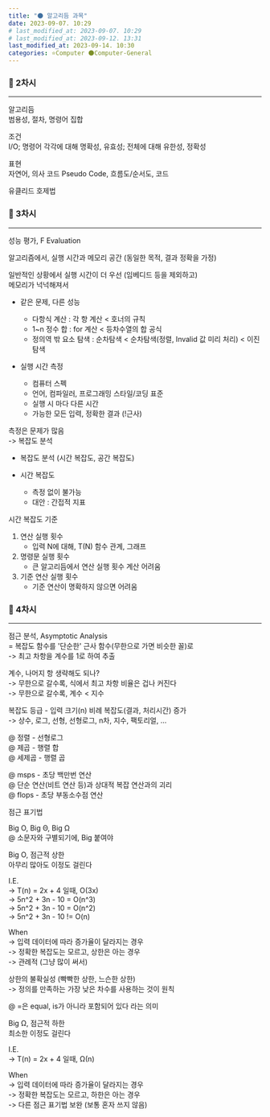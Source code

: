 ```yaml
---
title: "🌑 알고리듬 과목"
date: 2023-09-07. 10:29
# last_modified_at: 2023-09-07. 10:29
# last_modified_at: 2023-09-12. 13:31
last_modified_at: 2023-09-14. 10:30
categories: ⭐Computer 🌑Computer-General
---
```


### 💫 2차시

---

알고리듬  
범용성, 절차, 명령어 집합  

조건  
I/O; 명령어 각각에 대해 명확성, 유효성; 전체에 대해 유한성, 정확성  

표현  
자연어, 의사 코드 Pseudo Code, 흐름도/순서도, 코드  

유클리드 호제법  

### 💫 3차시

---

성능 평가, F Evaluation

알고리즘에서, 실행 시간과 메모리 공간 (동일한 목적, 결과 정확을 가정)  

일반적인 상황에서 실행 시간이 더 우선 (임베디드 등을 제외하고)  
메모리가 넉넉해져서  

- 같은 문제, 다른 성능
  - 다항식 계산 : 각 항 계산 < 호너의 규칙
  - 1~n 정수 합 : for 계산 < 등차수열의 합 공식
  - 정의역 밖 요소 탐색 : 순차탐색 < 순차탐색(정렬, Invalid 값 미리 처리) < 이진탐색

- 실행 시간 측정
  - 컴퓨터 스펙
  - 언어, 컴파일러, 프로그래밍 스타일/코딩 표준
  - 실행 시 마다 다른 시간
  - 가능한 모든 입력, 정확한 결과 (!근사)

측정은 문제가 많음  
-> 복잡도 분석  

- 복잡도 분석 (시간 복잡도, 공간 복잡도)

- 시간 복잡도
  - 측정 없이 불가능
  - 대안 : 간접적 지표

시간 복잡도 기준  

1. 연산 실행 횟수
   - 입력 N에 대해, T(N) 함수 관계, 그래프
2. 명령문 실행 횟수
   - 큰 알고리듬에서 연산 실행 횟수 계산 어려움
3. 기준 연산 실행 횟수
   - 기준 연산이 명확하지 않으면 어려움

### 💫 4차시

---

점근 분석, Asymptotic Analysis  
= 복잡도 함수를 '단순한' 근사 함수(무한으로 가면 비슷한 꼴)로  
-> 최고 차항을 계수를 1로 하여 추출  

계수, 나머지 항 생략해도 되나?  
-> 무한으로 갈수록, 식에서 최고 차항 비율은 겁나 커진다  
-> 무한으로 갈수록, 계수 \< 지수  

복잡도 등급 - 입력 크기(n) 비례 복잡도(결과, 처리시간) 증가  
-> 상수, 로그, 선형, 선형로그, n차, 지수, 팩토리얼, ...  

@ 정렬 - 선형로그  
@ 제곱 - 행렬 합  
@ 세제곱 - 행렬 곱  

@ msps - 초당 백만번 연산  
@ 단순 연산(비트 연산 등)과 상대적 복잡 연산과의 괴리  
@ flops - 초당 부동소수점 연산  

점근 표기법  

Big O, Big Θ, Big Ω  
@ 소문자와 구별되기에, Big 붙여야  

Big O, 점근적 상한  
아무리 많아도 이정도 걸린다  

I.E.  
-> T(n) = 2x + 4 일때, O(3x)  
-> 5n^2 + 3n - 10 = O(n^3)  
-> 5n^2 + 3n - 10 = O(n^2)  
-> 5n^2 + 3n - 10 != O(n)  

When  
-> 입력 데이터에 따라 증가율이 달라지는 경우  
-> 정확한 복잡도는 모르고, 상한은 아는 경우  
-> 관례적 (그냥 많이 써서)  

상한의 불확실성 (빡빡한 상한, 느슨한 상한)  
-> 정의를 만족하는 가장 낮은 차수를 사용하는 것이 원칙  

@ =은 equal, is가 아니라 포함되어 있다 라는 의미  

Big Ω, 점근적 하한  
최소한 이정도 걸린다  

I.E.  
-> T(n) = 2x + 4 일때, Ω(n)  

When  
-> 입력 데이터에 따라 증가율이 달라지는 경우  
-> 정확한 복잡도는 모르고, 하한은 아는 경우  
-> 다른 점근 표기법 보완 (보통 혼자 쓰지 않음)  
